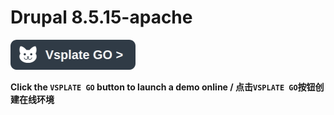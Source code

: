 # Drupal 8.5.15-apache

<a href="https://www.vsplate.com/?docker-compose=https://github.com/vsplate/dcenvs/drupal/8.5.15-apache"><img alt="VSPLATE GO" src="https://raw.githubusercontent.com/vsplate/images/master/vsgo_btn.png" width="200px"></a>

**Click the `VSPLATE GO` button to launch a demo online / 点击`VSPLATE GO`按钮创建在线环境**